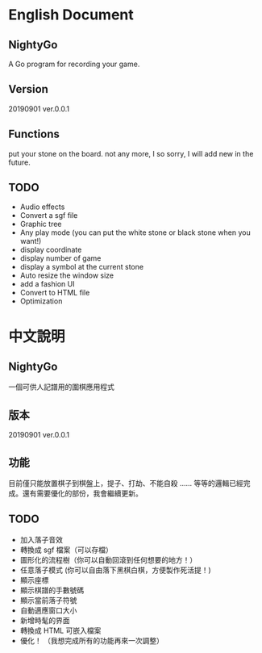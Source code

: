 # English Document
## NightyGo
A Go program for recording your game.

## Version
20190901 ver.0.0.1

## Functions
put your stone on the board. not any more, I so sorry, I will add new in the future.

## TODO
- Audio effects
- Convert a sgf file
- Graphic tree
- Any play mode (you can put the white stone or black stone when you want!)
- display coordinate
- display number of game
- display a symbol at the current stone
- Auto resize the window size
- add a fashion UI
- Convert to HTML file
- Optimization

# 中文說明
## NightyGo
一個可供人記譜用的圍棋應用程式

## 版本
20190901 ver.0.0.1

## 功能
目前僅只能放置棋子到棋盤上，提子、打劫、不能自殺 ...... 等等的邏輯已經完成。還有需要優化的部份，我會繼續更新。

## TODO
- 加入落子音效
- 轉換成 sgf 檔案（可以存檔）
- 圖形化的流程樹（你可以自動回滾到任何想要的地方！）
- 任意落子模式 (你可以自由落下黑棋白棋，方便製作死活提！)
- 顯示座標
- 顯示棋譜的手數號碼
- 顯示當前落子符號
- 自動適應窗口大小
- 新增時髦的界面
- 轉換成 HTML 可嵌入檔案
- 優化！ （我想完成所有的功能再來一次調整）
